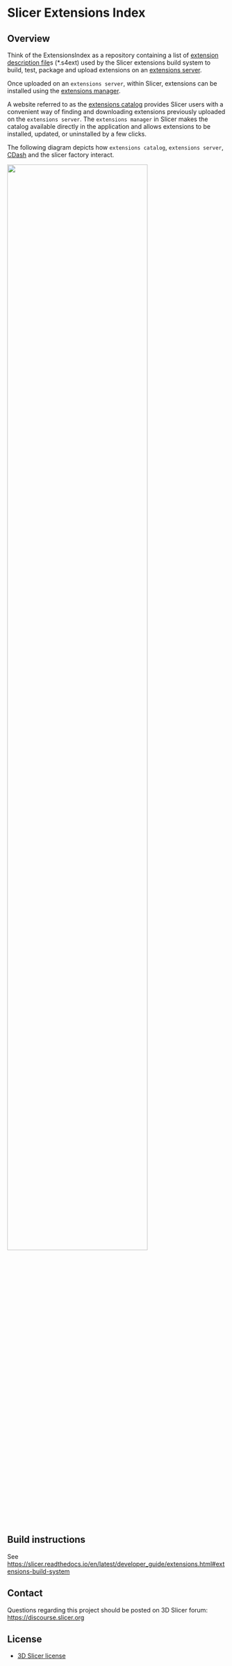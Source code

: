 Slicer Extensions Index
=======================

Overview
--------

Think of the ExtensionsIndex as a repository containing a list of [extension description file][]s
(*.s4ext) used by the Slicer extensions build system to build, test, package and upload
extensions on an [extensions server][].

Once uploaded on an `extensions server`, within Slicer, extensions can be installed using the [extensions manager][].

A website referred to as the [extensions catalog][] provides Slicer users with a convenient way of finding and downloading extensions previously uploaded on the `extensions server`. The `extensions manager` in Slicer makes the catalog available directly in the application and allows extensions to be installed, updated, or uninstalled by a few clicks.

The following diagram depicts how `extensions catalog`, `extensions server`, [CDash][] and the
slicer factory interact.

<img width="80%" src="http://www.slicer.org/slicerWiki/images/a/ab/Extensions-Index-to-Catalog-cycle.png"/>

Build instructions
------------------

See https://slicer.readthedocs.io/en/latest/developer_guide/extensions.html#extensions-build-system

Contact
-------

Questions regarding this project should be posted on 3D Slicer forum: https://discourse.slicer.org

License
-------

* [3D Slicer license](https://github.com/Slicer/Slicer/blob/main/License.txt)


[CDash]: https://slicer.cdash.org/index.php?project=SlicerPreview
[extensions manager]: https://slicer.readthedocs.io/en/latest/user_guide/extensions_manager.html
[extension description file]: https://slicer.readthedocs.io/en/latest/developer_guide/extensions.html#extension-description-file
[extensions catalog]: https://extensions.slicer.org/catalog/All/30117/win
[extensions server]: https://slicer.readthedocs.io/en/latest/developer_guide/extensions.html#extensions-server

